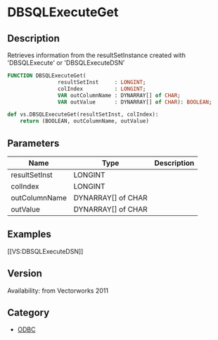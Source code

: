 # DBSQLExecuteGet

## Description
Retrieves information from the resultSetInstance created with 'DBSQLExecute' or 'DBSQLExecuteDSN'

```pascal
FUNCTION DBSQLExecuteGet(
				resultSetInst     : LONGINT;
				colIndex          : LONGINT;
				VAR outColumnName : DYNARRAY[] of CHAR;
				VAR outValue      : DYNARRAY[] of CHAR): BOOLEAN;
```

```python
def vs.DBSQLExecuteGet(resultSetInst, colIndex):
    return (BOOLEAN, outColumnName, outValue)
```

## Parameters
|Name|Type|Description|
|---|---|---|
|resultSetInst|LONGINT|   |
|colIndex|LONGINT|   |
|outColumnName|DYNARRAY[] of CHAR|   |
|outValue|DYNARRAY[] of CHAR|   |

## Examples
[[VS:DBSQLExecuteDSN]]

## Version
Availability: from Vectorworks 2011

## Category
* [ODBC](../Categories/ODBC.md)
